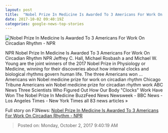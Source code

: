 ```yaml
---
layout: post
title:  "Nobel Prize In Medicine Is Awarded To 3 Americans For Work On Circadian Rhythm - NPR"
date: 2017-10-02 09:40:19Z
categories: google-news-top-stories
---
```


![Nobel Prize In Medicine Is Awarded To 3 Americans For Work On Circadian Rhythm - NPR](https://media.npr.org/assets/img/2017/10/02/gettyimages-856555184_wide-2aa643ae48550c3cc5f0576867b6578ff283bb83.jpg?s=1400)

NPR Nobel Prize In Medicine Is Awarded To 3 Americans For Work On Circadian Rhythm NPR Jeffrey C. Hall, Michael Rosbash a and Michael W. Young are the joint winners of the 2017 Nobel Prize in Physiology or Medicine, winning for their discoveries about how internal clocks and biological rhythms govern human life. The three Americans won ... Americans win Nobel medicine prize for work on circadian rhythm Chicago Tribune Americans win Nobel medicine prize for circadian rhythm work ABC News Three Scientists Who Figured Out How Our Body "Clocks" Work Have Won The Nobel Prize In Medicine BuzzFeed News Newsweek - BBC News - Los Angeles Times - New York Times all 83 news articles »


Full story on F3News: [Nobel Prize In Medicine Is Awarded To 3 Americans For Work On Circadian Rhythm - NPR](http://www.f3nws.com/n/ndWWWC)

> Posted on: Monday, October 2, 2017 9:40:19 AM
